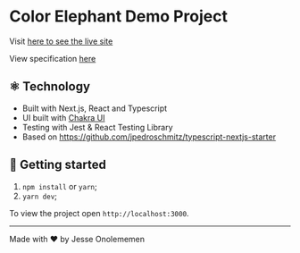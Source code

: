 # Color Elephant Demo Project

Visit [here to see the live site](https://color-elephant-demo.vercel.app/)

View specification [here](https://docs.google.com/document/d/1I7vZ_1FQ74_tuJY-WkO_61BMQ-enwC8aQ2SYvqEvhQg/edit?usp=sharing)

## ⚛️ Technology

- Built with Next.js, React and Typescript
- UI built with [Chakra UI](https://chakra-ui.com/)
- Testing with Jest & React Testing Library
- Based on https://github.com/jpedroschmitz/typescript-nextjs-starter

## 🚀 Getting started

1. `npm install` or `yarn`;
2. `yarn dev`;
   
To view the project open `http://localhost:3000`.

---

Made with ♥ by Jesse Onolememen
